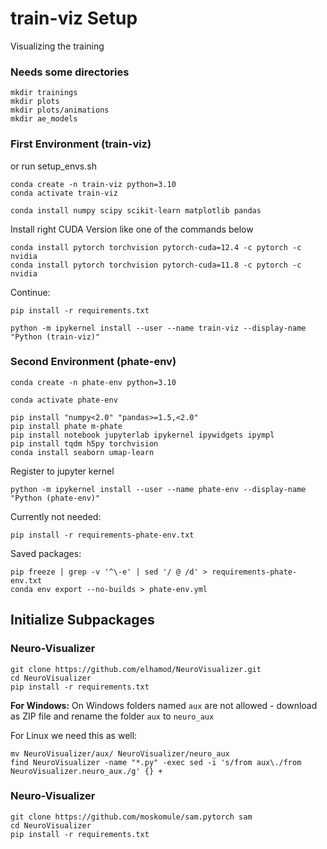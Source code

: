 # train-viz Setup
Visualizing the training


### Needs some directories
```
mkdir trainings
mkdir plots
mkdir plots/animations
mkdir ae_models
```

### First Environment (train-viz)
or run setup_envs.sh

```
conda create -n train-viz python=3.10
conda activate train-viz

conda install numpy scipy scikit-learn matplotlib pandas
```

Install right CUDA Version like one of the commands below
```
conda install pytorch torchvision pytorch-cuda=12.4 -c pytorch -c nvidia
conda install pytorch torchvision pytorch-cuda=11.8 -c pytorch -c nvidia
```

Continue:
```
pip install -r requirements.txt

python -m ipykernel install --user --name train-viz --display-name "Python (train-viz)"
```


### Second Environment (phate-env)

```
conda create -n phate-env python=3.10

conda activate phate-env

pip install "numpy<2.0" "pandas>=1.5,<2.0"
pip install phate m-phate
pip install notebook jupyterlab ipykernel ipywidgets ipympl
pip install tqdm h5py torchvision
conda install seaborn umap-learn
```

Register to jupyter kernel
```
python -m ipykernel install --user --name phate-env --display-name "Python (phate-env)"
```

Currently not needed:
```
pip install -r requirements-phate-env.txt
```


Saved packages:
```
pip freeze | grep -v '^\-e' | sed '/ @ /d' > requirements-phate-env.txt
conda env export --no-builds > phate-env.yml
```

## Initialize Subpackages
### Neuro-Visualizer
```
git clone https://github.com/elhamod/NeuroVisualizer.git
cd NeuroVisualizer
pip install -r requirements.txt
```
**For Windows:** On Windows folders named `aux` are not allowed - download as ZIP file and rename the folder `aux` to `neuro_aux`

For Linux we need this as well:
```
mv NeuroVisualizer/aux/ NeuroVisualizer/neuro_aux
find NeuroVisualizer -name "*.py" -exec sed -i 's/from aux\./from NeuroVisualizer.neuro_aux./g' {} +
```

### Neuro-Visualizer
```
git clone https://github.com/moskomule/sam.pytorch sam
cd NeuroVisualizer
pip install -r requirements.txt
```